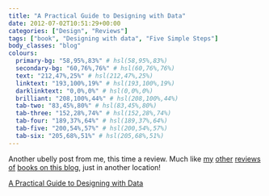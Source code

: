 ```yaml
---
title: "A Practical Guide to Designing with Data"
date: 2012-07-02T10:51:29+00:00
categories: ["Design", "Reviews"]
tags: ["book", "Designing with data", "Five Simple Steps"]
body_classes: "blog"
colours:
  primary-bg: "58,95%,83%" # hsl(58,95%,83%)
  secondary-bg: "60,76%,76%" # hsl(60,76%,76%)
  text: "212,47%,25%" # hsl(212,47%,25%)
  linktext: "193,100%,19%" # hsl(193,100%,19%)
  darklinktext: "0,0%,0%" # hsl(0,0%,0%)
  brilliant: "208,100%,44%" # hsl(208,100%,44%)
  tab-two: "83,45%,80%" # hsl(83,45%,80%)
  tab-three: "152,28%,74%" # hsl(152,28%,74%)
  tab-four: "189,37%,64%" # hsl(189,37%,64%)
  tab-five: "200,54%,57%" # hsl(200,54%,57%)
  tab-six: "205,68%,51%" # hsl(205,68%,51%)
---
```


Another ubelly post from me, this time a review. Much like [my](/mobile-first/ "Mobile First") [other](/designing-for-emotion/ "Designing For Emotion") [reviews](/a-practical-guide-to-designing-the-invisible/ "A Practical Guide to Designing the invisible") [of](/hardboiled-web-design-and-transcending-css/ "Hardboiled Web Design and Transcending CSS") [books on this blog](/category/reviews/), just in another location!

[A Practical Guide to Designing with Data](http://www.ubelly.com/2012/07/a-practical-guide-to-designing-with-data-a-review/)

	